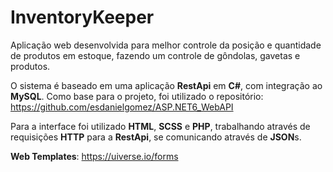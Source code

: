 # InventoryKeeper
   Aplicação web desenvolvida para melhor controle da posição e quantidade de produtos em estoque, fazendo um controle de gôndolas, gavetas e produtos.
   
   O sistema é baseado em uma aplicação **RestApi** em **C#**, com integração ao **MySQL**. Como base para o projeto, foi utilizado o repositório: https://github.com/esdanielgomez/ASP.NET6_WebAPI

  Para a interface foi utilizado **HTML**, **SCSS** e **PHP**, trabalhando através de requisições **HTTP** para a **RestApi**, se comunicando através de **JSON**s.

   **Web Templates**: https://uiverse.io/forms
